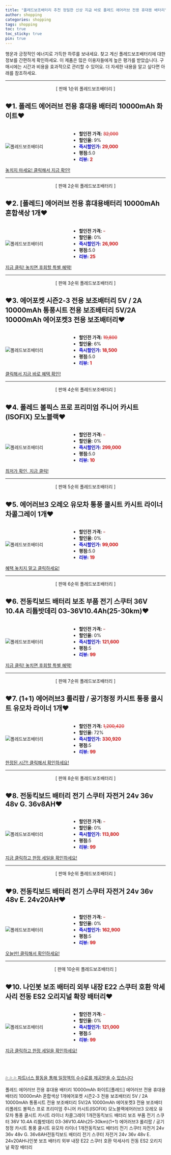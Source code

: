 ```yaml
---
title: "폴레드보조배터리 추천 정밀한 신상 지금 바로 폴레드 에어러브 전용 휴대용 배터리"
author: shopping
categories: shopping
tags: shopping
toc: true
toc_sticky: true
pin: true
---
```

행운과 긍정적인 에너지로 가득한 하루를 보내세요. 찾고 계신 폴레드보조배터리에 대한 정보를 간편하게 확인하세요. 이 제품은 많은 이용자들에게 높은 평가를 받았습니다. 구매시에는 시간과 비용을 효과적으로 관리할 수 있어요. 더 자세한 내용을 알고 싶다면 아래를 참조하세요.

---
<p class="toplist" style="margin: 0 auto; display: block; width: fit-content;">[ 판매 1순위 폴레드보조배터리 ]</p>

<h2><strong>❤️1. 폴레드 에어러브 전용 휴대용 배터리 10000mAh 화이트❤️</strong></h2>

<div style="display: flex; align-items: center;">
    <div style="flex: 0.4;">
        <img src="https://thumbnail10.coupangcdn.com/thumbnails/remote/230x230ex/image/retail/images/2024/05/24/15/6/36ac1a54-1b42-4443-a3fe-8a52642b1d71.jpg" alt="폴레드보조배터리" style="max-width: 100%;">
    </div>
    <div style="flex: 0.6; margin-left: 10px;">
        <ul>
            <li><strong>할인전 가격:</strong> <del style="color: red;">32,000</del></li>
            <li><strong>할인율:</strong> 9%</li>
            <li><span style='color:blue'><strong>즉시할인가:</strong></span> <span style='color:red'><strong>29,000</strong></span></li>
            <li><strong>평점:</strong>5.0</li>
            <li><span style='color:blue'><strong>리뷰:</strong></span> <span style='color:red'><strong>2</strong></span></li>
        </ul>
    </div>
</div>
<div class="center">
    <a href="https://William4Davisa.github.io?lptag=AF9450613&subid=githubio&pageKey=8123654517&traceid=V0-153&itemId=23053230418&vendorItemId=90086891960" class="myButton">
        놓치지 마세요! 클릭해서 지금 확인!
    </a>
</div>


---
<p class="toplist" style="margin: 0 auto; display: block; width: fit-content;">[ 판매 2순위 폴레드보조배터리 ]</p>

<h2><strong>❤️2. [폴레드] 에어러브 전용 휴대용배터리 10000mAh 혼합색상 1개❤️</strong></h2>

<div style="display: flex; align-items: center;">
    <div style="flex: 0.4;">
        <img src="https://thumbnail9.coupangcdn.com/thumbnails/remote/230x230ex/image/vendor_inventory/d955/5d8981d90bef52c319c26a4a36e2ad2117a942089e49cff69b978255384d.jpg" alt="폴레드보조배터리" style="max-width: 100%;">
    </div>
    <div style="flex: 0.6; margin-left: 10px;">
        <ul>
            <li><strong>할인전 가격:</strong> <del style="color: red;">-</del></li>
            <li><strong>할인율:</strong> 0%</li>
            <li><span style='color:blue'><strong>즉시할인가:</strong></span> <span style='color:red'><strong>26,900</strong></span></li>
            <li><strong>평점:</strong>5.0</li>
            <li><span style='color:blue'><strong>리뷰:</strong></span> <span style='color:red'><strong>25</strong></span></li>
        </ul>
    </div>
</div>
<div class="center">
    <a href="https://William4Davisa.github.io?lptag=AF9450613&subid=githubio&pageKey=6641639666&traceid=V0-153&itemId=15184236898&vendorItemId=81493661487" class="myButton">
        지금 클릭! 놓치면 후회할 특별 혜택!
    </a>
</div>


---
<p class="toplist" style="margin: 0 auto; display: block; width: fit-content;">[ 판매 3순위 폴레드보조배터리 ]</p>

<h2><strong>❤️3. 에어포켓 시즌2-3 전용 보조배터리 5V / 2A 10000mAh 통풍시트 전용 보조배터리 5V/2A 10000mAh 에어포켓3 전용 보조배터리❤️</strong></h2>

<div style="display: flex; align-items: center;">
    <div style="flex: 0.4;">
        <img src="https://thumbnail8.coupangcdn.com/thumbnails/remote/230x230ex/image/vendor_inventory/2e4a/8bc3abcaef25350649db007cfdac8a4043f5f7f9132a097de969614457bc.png" alt="폴레드보조배터리" style="max-width: 100%;">
    </div>
    <div style="flex: 0.6; margin-left: 10px;">
        <ul>
            <li><strong>할인전 가격:</strong> <del style="color: red;">19,800</del></li>
            <li><strong>할인율:</strong> 6%</li>
            <li><span style='color:blue'><strong>즉시할인가:</strong></span> <span style='color:red'><strong>18,500</strong></span></li>
            <li><strong>평점:</strong>5.0</li>
            <li><span style='color:blue'><strong>리뷰:</strong></span> <span style='color:red'><strong>1</strong></span></li>
        </ul>
    </div>
</div>
<div class="center">
    <a href="https://William4Davisa.github.io?lptag=AF9450613&subid=githubio&pageKey=7493385667&traceid=V0-153&itemId=19598591293&vendorItemId=86705787031" class="myButton">
        클릭해서 지금 바로 혜택 확인!
    </a>
</div>


---
<p class="toplist" style="margin: 0 auto; display: block; width: fit-content;">[ 판매 4순위 폴레드보조배터리 ]</p>

<h2><strong>❤️4. 폴레드 볼픽스 프로 프리미엄 주니어 카시트(ISOFIX) 모노블랙❤️</strong></h2>

<div style="display: flex; align-items: center;">
    <div style="flex: 0.4;">
        <img src="https://thumbnail6.coupangcdn.com/thumbnails/remote/230x230ex/image/vendor_inventory/6132/10abfc34fb48129bf7b781c907a7039b3c817408ba498f240a8638fa615a.jpg" alt="폴레드보조배터리" style="max-width: 100%;">
    </div>
    <div style="flex: 0.6; margin-left: 10px;">
        <ul>
            <li><strong>할인전 가격:</strong> <del style="color: red;">-</del></li>
            <li><strong>할인율:</strong> 0%</li>
            <li><span style='color:blue'><strong>즉시할인가:</strong></span> <span style='color:red'><strong>299,000</strong></span></li>
            <li><strong>평점:</strong>5.0</li>
            <li><span style='color:blue'><strong>리뷰:</strong></span> <span style='color:red'><strong>10</strong></span></li>
        </ul>
    </div>
</div>
<div class="center">
    <a href="https://William4Davisa.github.io?lptag=AF9450613&subid=githubio&pageKey=6239600380&traceid=V0-153&itemId=12932562608&vendorItemId=80197011438" class="myButton">
        최저가 확인, 지금 클릭!
    </a>
</div>


---
<p class="toplist" style="margin: 0 auto; display: block; width: fit-content;">[ 판매 5순위 폴레드보조배터리 ]</p>

<h2><strong>❤️5. 에어러브3 오레오 유모차 통풍 쿨시트 카시트 라이너 차콜그레이 1개❤️</strong></h2>

<div style="display: flex; align-items: center;">
    <div style="flex: 0.4;">
        <img src="https://thumbnail10.coupangcdn.com/thumbnails/remote/230x230ex/image/vendor_inventory/de57/18c255a99d0676bf9badf689d2706b64a96e3bb3b7db6c51f5d52ce38597.jpg" alt="폴레드보조배터리" style="max-width: 100%;">
    </div>
    <div style="flex: 0.6; margin-left: 10px;">
        <ul>
            <li><strong>할인전 가격:</strong> <del style="color: red;">-</del></li>
            <li><strong>할인율:</strong> 0%</li>
            <li><span style='color:blue'><strong>즉시할인가:</strong></span> <span style='color:red'><strong>99,000</strong></span></li>
            <li><strong>평점:</strong>5.0</li>
            <li><span style='color:blue'><strong>리뷰:</strong></span> <span style='color:red'><strong>19</strong></span></li>
        </ul>
    </div>
</div>
<div class="center">
    <a href="https://William4Davisa.github.io?lptag=AF9450613&subid=githubio&pageKey=7232210875&traceid=V0-153&itemId=18714722805&vendorItemId=82078050966" class="myButton">
        혜택 놓치지 말고 클릭하세요!
    </a>
</div>


---
<p class="toplist" style="margin: 0 auto; display: block; width: fit-content;">[ 판매 6순위 폴레드보조배터리 ]</p>

<h2><strong>❤️6. 전동킥보드 배터리 보조 부품 전기 스쿠터 36V 10.4A 리튬밧데리 03-36V10.4Ah(25-30km)❤️</strong></h2>

<div style="display: flex; align-items: center;">
    <div style="flex: 0.4;">
        <img src="https://thumbnail10.coupangcdn.com/thumbnails/remote/230x230ex/image/vendor_inventory/5635/e4da3d2604a2c8f4751418d2667d2847c2cca37b6e764bae9277d0ca5e15.jpg" alt="폴레드보조배터리" style="max-width: 100%;">
    </div>
    <div style="flex: 0.6; margin-left: 10px;">
        <ul>
            <li><strong>할인전 가격:</strong> <del style="color: red;">-</del></li>
            <li><strong>할인율:</strong> 0%</li>
            <li><span style='color:blue'><strong>즉시할인가:</strong></span> <span style='color:red'><strong>121,600</strong></span></li>
            <li><strong>평점:</strong>5</li>
            <li><span style='color:blue'><strong>리뷰:</strong></span> <span style='color:red'><strong>99</strong></span></li>
        </ul>
    </div>
</div>
<div class="center">
    <a href="https://William4Davisa.github.io?lptag=AF9450613&subid=githubio&pageKey=8013853774&traceid=V0-153&itemId=22367392945&vendorItemId=89472669465" class="myButton">
        지금 클릭! 놓치면 후회할 특별 혜택!
    </a>
</div>


---
<p class="toplist" style="margin: 0 auto; display: block; width: fit-content;">[ 판매 7순위 폴레드보조배터리 ]</p>

<h2><strong>❤️7. (1+1) 에어러브3 롤리팝 / 공기청정 카시트 통풍 쿨시트 유모차 라이너 1개❤️</strong></h2>

<div style="display: flex; align-items: center;">
    <div style="flex: 0.4;">
        <img src="https://thumbnail6.coupangcdn.com/thumbnails/remote/230x230ex/image/vendor_inventory/2e87/0feeaf9eba3f9f6b0ca3b9cb2a08a35c3e412d27a36f136df053e3f52f7f.png" alt="폴레드보조배터리" style="max-width: 100%;">
    </div>
    <div style="flex: 0.6; margin-left: 10px;">
        <ul>
            <li><strong>할인전 가격:</strong> <del style="color: red;">1,200,420</del></li>
            <li><strong>할인율:</strong> 72%</li>
            <li><span style='color:blue'><strong>즉시할인가:</strong></span> <span style='color:red'><strong>330,920</strong></span></li>
            <li><strong>평점:</strong>5</li>
            <li><span style='color:blue'><strong>리뷰:</strong></span> <span style='color:red'><strong>99</strong></span></li>
        </ul>
    </div>
</div>
<div class="center">
    <a href="https://William4Davisa.github.io?lptag=AF9450613&subid=githubio&pageKey=6582205857&traceid=V0-153&itemId=14817131057&vendorItemId=86939230544" class="myButton">
        한정된 시간! 클릭해서 확인하세요!
    </a>
</div>


---
<p class="toplist" style="margin: 0 auto; display: block; width: fit-content;">[ 판매 8순위 폴레드보조배터리 ]</p>

<h2><strong>❤️8. 전동킥보드 배터리 전기 스쿠터 자전거 24v 36v 48v G. 36v8AH❤️</strong></h2>

<div style="display: flex; align-items: center;">
    <div style="flex: 0.4;">
        <img src="https://thumbnail7.coupangcdn.com/thumbnails/remote/230x230ex/image/vendor_inventory/4e4a/bdcb9ce73a1f01e48d361c0254acb5175c1cc051f9dc627aea82835b9f1b.jpg" alt="폴레드보조배터리" style="max-width: 100%;">
    </div>
    <div style="flex: 0.6; margin-left: 10px;">
        <ul>
            <li><strong>할인전 가격:</strong> <del style="color: red;">-</del></li>
            <li><strong>할인율:</strong> 0%</li>
            <li><span style='color:blue'><strong>즉시할인가:</strong></span> <span style='color:red'><strong>113,800</strong></span></li>
            <li><strong>평점:</strong>5</li>
            <li><span style='color:blue'><strong>리뷰:</strong></span> <span style='color:red'><strong>99</strong></span></li>
        </ul>
    </div>
</div>
<div class="center">
    <a href="https://William4Davisa.github.io?lptag=AF9450613&subid=githubio&pageKey=8002404555&traceid=V0-153&itemId=22293241119&vendorItemId=89338800001" class="myButton">
        지금 클릭하고 한정 세일을 확인하세요!
    </a>
</div>


---
<p class="toplist" style="margin: 0 auto; display: block; width: fit-content;">[ 판매 9순위 폴레드보조배터리 ]</p>

<h2><strong>❤️9. 전동킥보드 배터리 전기 스쿠터 자전거 24v 36v 48v E. 24v20AH❤️</strong></h2>

<div style="display: flex; align-items: center;">
    <div style="flex: 0.4;">
        <img src="https://thumbnail7.coupangcdn.com/thumbnails/remote/230x230ex/image/vendor_inventory/4e4a/bdcb9ce73a1f01e48d361c0254acb5175c1cc051f9dc627aea82835b9f1b.jpg" alt="폴레드보조배터리" style="max-width: 100%;">
    </div>
    <div style="flex: 0.6; margin-left: 10px;">
        <ul>
            <li><strong>할인전 가격:</strong> <del style="color: red;">-</del></li>
            <li><strong>할인율:</strong> 0%</li>
            <li><span style='color:blue'><strong>즉시할인가:</strong></span> <span style='color:red'><strong>162,900</strong></span></li>
            <li><strong>평점:</strong>5</li>
            <li><span style='color:blue'><strong>리뷰:</strong></span> <span style='color:red'><strong>99</strong></span></li>
        </ul>
    </div>
</div>
<div class="center">
    <a href="https://William4Davisa.github.io?lptag=AF9450613&subid=githubio&pageKey=8002404555&traceid=V0-153&itemId=22293241122&vendorItemId=89338800044" class="myButton">
        오늘만! 클릭해서 확인하세요!
    </a>
</div>


---
<p class="toplist" style="margin: 0 auto; display: block; width: fit-content;">[ 판매 10순위 폴레드보조배터리 ]</p>

<h2><strong>❤️10. 나인봇 보조 배터리 외부 내장 E22 스쿠터 호환 악세사리 전동 ES2 오리지널 확장 배터리❤️</strong></h2>

<div style="display: flex; align-items: center;">
    <div style="flex: 0.4;">
        <img src="https://thumbnail10.coupangcdn.com/thumbnails/remote/230x230ex/image/vendor_inventory/cde4/a2692b319f486e379273a850057f20529664107c731ab4a1ad9ba7c74585.jpg" alt="폴레드보조배터리" style="max-width: 100%;">
    </div>
    <div style="flex: 0.6; margin-left: 10px;">
        <ul>
            <li><strong>할인전 가격:</strong> <del style="color: red;">-</del></li>
            <li><strong>할인율:</strong> 0%</li>
            <li><span style='color:blue'><strong>즉시할인가:</strong></span> <span style='color:red'><strong>121,000</strong></span></li>
            <li><strong>평점:</strong>5</li>
            <li><span style='color:blue'><strong>리뷰:</strong></span> <span style='color:red'><strong>99</strong></span></li>
        </ul>
    </div>
</div>
<div class="center">
    <a href="https://William4Davisa.github.io?lptag=AF9450613&subid=githubio&pageKey=7791788837&traceid=V0-153&itemId=21082368599&vendorItemId=89471148973" class="myButton">
        지금 클릭하고 한정 세일을 확인하세요!
    </a>
</div>

<br><br><br>[💦 💦 💦 파트너스 활동을 통해 일정액의 수수료를 제공받을 수 있습니다](https://link.coupang.com/a/bcpT2c)<br><br>폴레드 에어러브 전용 휴대용 배터리 10000mAh 화이트[폴레드] 에어러브 전용 휴대용배터리 10000mAh 혼합색상 1개에어포켓 시즌2-3 전용 보조배터리 5V / 2A 10000mAh 통풍시트 전용 보조배터리 5V/2A 10000mAh 에어포켓3 전용 보조배터리폴레드 볼픽스 프로 프리미엄 주니어 카시트(ISOFIX) 모노블랙에어러브3 오레오 유모차 통풍 쿨시트 카시트 라이너 차콜그레이 1개전동킥보드 배터리 보조 부품 전기 스쿠터 36V 10.4A 리튬밧데리 03-36V10.4Ah(25-30km)(1+1) 에어러브3 롤리팝 / 공기청정 카시트 통풍 쿨시트 유모차 라이너 1개전동킥보드 배터리 전기 스쿠터 자전거 24v 36v 48v G. 36v8AH전동킥보드 배터리 전기 스쿠터 자전거 24v 36v 48v E. 24v20AH나인봇 보조 배터리 외부 내장 E22 스쿠터 호환 악세사리 전동 ES2 오리지널 확장 배터리